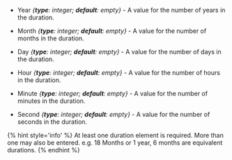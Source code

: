   * <span class="md-element">Year</span> _{**type**: integer; **default**: empty}_ - A value for the number of years in the duration.
  
  * <span class="md-element">Month</span> _{**type**: integer; **default**: empty}_ - A value for the number of months in the duration.
  * <span class="md-element">Day</span> _{**type**: integer; **default**: empty}_ - A value for the number of days in the duration.
  * <span class="md-element">Hour</span> _{**type**: integer; **default**: empty}_ - A value for the number of hours in the duration.
  * <span class="md-element">Minute</span> _{**type**: integer; **default**: empty}_ - A value for the number of minutes in the duration.
  * <span class="md-element">Second</span> _{**type**: integer; **default**: empty}_ - A value for the number of seconds in the duration.
  
  {% hint style='info' %}
  At least one duration element is required.  More than one may also be entered.  e.g. 18 Months or 1 year, 6 months are equivalent durations.
  {% endhint %}
